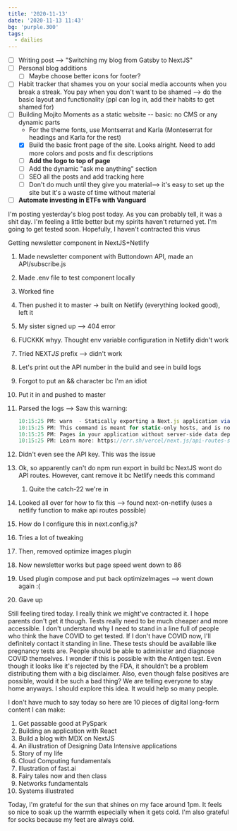 ```yaml
---
title: '2020-11-13'
date: '2020-11-13 11:43'
bg: 'purple.300'
tags:
  - dailies
---
```


- [ ] Writing post --> "Switching my blog from Gatsby to NextJS"
- [ ] Personal blog additions
  - [ ] Maybe choose better icons for footer?
- [ ] Habit tracker that shames you on your social media accounts when you break a streak. You pay when you don't want to be shamed --> do the basic layout and functionality (ppl can log in, add their habits to get shamed for)
- [ ] Building Mojito Moments as a static website -- basic: no CMS or any dynamic parts
  - For the theme fonts, use Montserrat and Karla (Monteserrat for headings and Karla for the rest)
  - [x] Build the basic front page of the site. Looks alright. Need to add more colors and posts and fix descriptions
  - [ ] **Add the logo to top of page**
  - [ ] Add the dynamic "ask me anything" section
  - [ ] SEO all the posts and add tracking here
  - [ ] Don't do much until they give you material--> it's easy to set up the site but it's a waste of time without material
- [ ] **Automate investing in ETFs with Vanguard**

I'm posting yesterday's blog post today. As you can probably tell, it was a shit day. I'm feeling a little better but my spirits haven't returned yet. I'm going to get tested soon. Hopefully, I haven't contracted this virus

Getting newsletter component in NextJS+Netlify

1. Made newsletter component with Buttondown API, made an API/subscribe.js

2. Made .env file to test component locally

3. Worked fine

4. Then pushed it to master -> built on Netlify (everything looked good), left it

5. My sister signed up --> 404 error

6. FUCKKK whyy. Thought env variable configuration in Netlify didn't work

7. Tried NEXT*JS* prefix --> didn't work

8. Let's print out the API number in the build and see in build logs

9. Forgot to put an && character bc I'm an idiot

10. Put it in and pushed to master

11. Parsed the logs --> Saw this warning:

    ```js
    10:15:25 PM: warn  - Statically exporting a Next.js application via `next export` disables API routes.
    10:15:25 PM: This command is meant for static-only hosts, and is not necessary to make your application static.
    10:15:25 PM: Pages in your application without server-side data dependencies will be automatically statically exported by `next build`, including pages powered by `getStaticProps`.
    10:15:25 PM: Learn more: https://err.sh/vercel/next.js/api-routes-static-export
    ```

12. Didn't even see the API key. This was the issue

13. Ok, so apparently can't do npm run export in build bc NextJS wont do API routes. However, cant remove it bc Netlify needs this command

    1. Quite the catch-22 we're in

14. Looked all over for how to fix this --> found next-on-netlify (uses a netlify function to make api routes possible)

15. How do I configure this in next.config.js?

16. Tries a lot of tweaking

17. Then, removed optimize images plugin

18. Now newsletter works but page speed went down to 86

19. Used plugin compose and put back optimizeImages --> went down again :(

20. Gave up

Still feeling tired today. I really think we might've contracted it. I hope parents don't get it though. Tests really need to be much cheaper and more accessible. I don't understand why I need to stand in a line full of people who think the have COVID to get tested. If I don't have COVID now, I'll definitely contact it standing in line. These tests should be available like pregnancy tests are. People should be able to administer and diagnose COVID themselves. I wonder if this is possible with the Antigen test. Even though it looks like it's rejected by the FDA, it shouldn't be a problem distributing them with a big disclaimer. Also, even though false positives are possible, would it be such a bad thing? We are telling everyone to stay home anyways. I should explore this idea. It would help so many people.

I don't have much to say today so here are 10 pieces of digital long-form content I can make:

1. Get passable good at PySpark
2. Building an application with React
3. Build a blog with MDX on NextJS
4. An illustration of Designing Data Intensive applications
5. Story of my life
6. Cloud Computing fundamentals
7. Illustration of fast.ai
8. Fairy tales now and then class
9. Networks fundamentals
10. Systems illustrated

Today, I'm grateful for the sun that shines on my face around 1pm. It feels so nice to soak up the warmth especially when it gets cold. I'm also grateful for socks because my feet are always cold.
